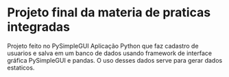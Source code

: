 # Projeto final da materia de praticas integradas
Projeto feito no PySimpleGUI 
Aplicação Python que faz cadastro de usuarios e salva em um banco de dados usando framework de interface gráfica PySimpleGUI e pandas.
O uso desses dados serve para gerar dados estaticos.

